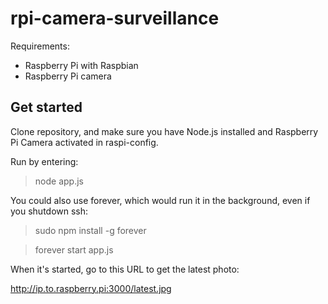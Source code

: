 ﻿# rpi-camera-surveillance

Requirements:
* Raspberry Pi with Raspbian
* Raspberry Pi camera

## Get started
Clone repository, and make sure you have Node.js installed and Raspberry Pi Camera activated in raspi-config.

Run by entering:
> node app.js

You could also use forever, which would run it in the background, even if you shutdown ssh:

> sudo npm install -g forever

> forever start app.js

When it's started, go to this URL to get the latest photo:

http://ip.to.raspberry.pi:3000/latest.jpg